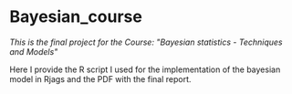 # Bayesian_course
*This is the final project for the Course: "Bayesian statistics - Techniques and Models"*

Here I provide the R script I used for the implementation of the bayesian model in Rjags and the PDF with the final report.
